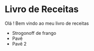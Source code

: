 # Livro de Receitas

Olá ! Bem vindo ao meu livro de receitas

 - Strogonoff de frango
 - Pavê
 - Pavê 2